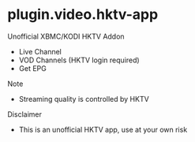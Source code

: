 plugin.video.hktv-app
=====================

Unofficial XBMC/KODI HKTV Addon
 - Live Channel
 - VOD Channels (HKTV login required)
 - Get EPG

Note
 - Streaming quality is controlled by HKTV

Disclaimer
 - This is an unofficial HKTV app, use at your own risk
